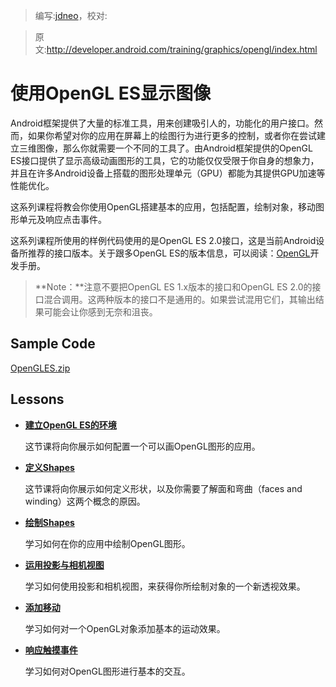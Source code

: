 > 编写:[jdneo](https://github.com/jdneo)，校对:

> 原文:<http://developer.android.com/training/graphics/opengl/index.html>

# 使用OpenGL ES显示图像

Android框架提供了大量的标准工具，用来创建吸引人的，功能化的用户接口。然而，如果你希望对你的应用在屏幕上的绘图行为进行更多的控制，或者你在尝试建立三维图像，那么你就需要一个不同的工具了。由Android框架提供的OpenGL ES接口提供了显示高级动画图形的工具，它的功能仅仅受限于你自身的想象力，并且在许多Android设备上搭载的图形处理单元（GPU）都能为其提供GPU加速等性能优化。

这系列课程将教会你使用OpenGL搭建基本的应用，包括配置，绘制对象，移动图形单元及响应点击事件。

这系列课程所使用的样例代码使用的是OpenGL ES 2.0接口，这是当前Android设备所推荐的接口版本。关于跟多OpenGL ES的版本信息，可以阅读：[OpenGL](http://developer.android.com/guide/topics/graphics/opengl.html#choosing-version)开发手册。

> **Note：**注意不要把OpenGL ES 1.x版本的接口和OpenGL ES 2.0的接口混合调用。这两种版本的接口不是通用的。如果尝试混用它们，其输出结果可能会让你感到无奈和沮丧。

## Sample Code

[OpenGLES.zip](http://developer.android.com/shareables/training/OpenGLES.zip)

## Lessons

* [**建立OpenGL ES的环境**](environment.html)

  这节课将向你展示如何配置一个可以画OpenGL图形的应用。


* [**定义Shapes**](shapes.html)

  这节课将向你展示如何定义形状，以及你需要了解面和弯曲（faces and winding）这两个概念的原因。


* [**绘制Shapes**](draw.html)

  学习如何在你的应用中绘制OpenGL图形。


* [**运用投影与相机视图**](projection.html)

  学习如何使用投影和相机视图，来获得你所绘制对象的一个新透视效果。


* [**添加移动**](motion.html)

  学习如何对一个OpenGL对象添加基本的运动效果。


* [**响应触摸事件**](touch.html)

  学习如何对OpenGL图形进行基本的交互。
